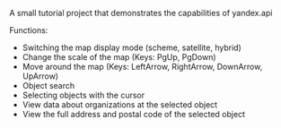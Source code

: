 A small tutorial project that demonstrates the capabilities of yandex.api

Functions:
- Switching the map display mode (scheme, satellite, hybrid)
- Change the scale of the map (Keys: PgUp, PgDown)
- Move around the map (Keys: LeftArrow, RightArrow, DownArrow, UpArrow)
- Object search
- Selecting objects with the cursor
- View data about organizations at the selected object
- View the full address and postal code of the selected object 
